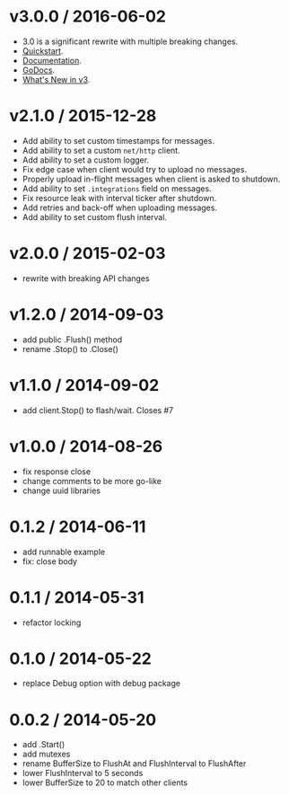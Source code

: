 v3.0.0 / 2016-06-02
===================

 * 3.0 is a significant rewrite with multiple breaking changes.
 * [Quickstart](https://segment.com/docs/sources/server/go/quickstart/).
 * [Documentation](https://segment.com/docs/sources/server/go/).
 * [GoDocs](https://godoc.org/gopkg.in/segmentio/analytics-go.v3).
 * [What's New in v3](https://segment.com/docs/sources/server/go/#what-s-new-in-v3).


v2.1.0 / 2015-12-28
===================

 * Add ability to set custom timestamps for messages.
 * Add ability to set a custom `net/http` client.
 * Add ability to set a custom logger.
 * Fix edge case when client would try to upload no messages.
 * Properly upload in-flight messages when client is asked to shutdown.
 * Add ability to set `.integrations` field on messages.
 * Fix resource leak with interval ticker after shutdown.
 * Add retries and back-off when uploading messages.
 * Add ability to set  custom flush interval.

v2.0.0 / 2015-02-03
===================

 * rewrite with breaking API changes

v1.2.0 / 2014-09-03
==================

 * add public .Flush() method
 * rename .Stop() to .Close()

v1.1.0 / 2014-09-02
==================

 * add client.Stop() to flash/wait. Closes #7

v1.0.0 / 2014-08-26
==================

 * fix response close
 * change comments to be more go-like
 * change uuid libraries

0.1.2 / 2014-06-11
==================

 * add runnable example
 * fix: close body

0.1.1 / 2014-05-31
==================

 * refactor locking

0.1.0 / 2014-05-22
==================

 * replace Debug option with debug package

0.0.2 / 2014-05-20
==================

 * add .Start()
 * add mutexes
 * rename BufferSize to FlushAt and FlushInterval to FlushAfter
 * lower FlushInterval to 5 seconds
 * lower BufferSize to 20 to match other clients
